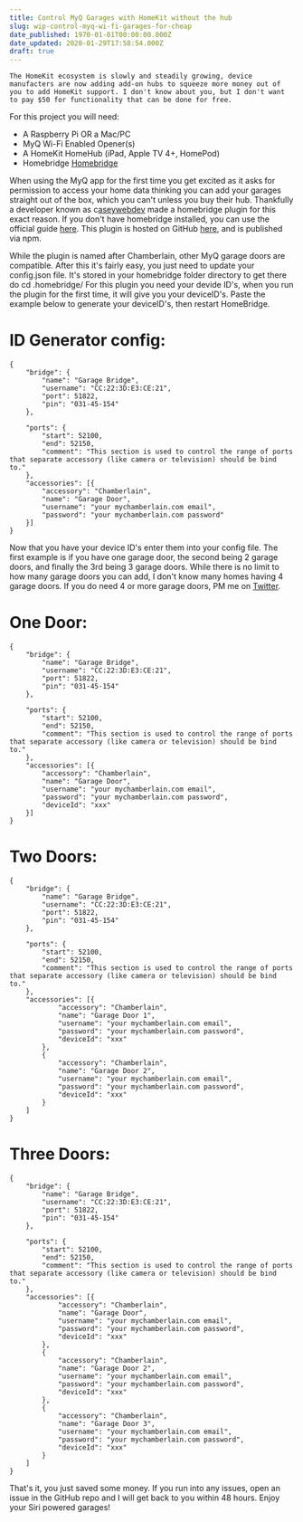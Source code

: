 ```yaml
---
title: Control MyQ Garages with HomeKit without the hub
slug: wip-control-myq-wi-fi-garages-for-cheap
date_published: 1970-01-01T00:00:00.000Z
date_updated: 2020-01-29T17:58:54.000Z
draft: true
---
```


	The HomeKit ecosystem is slowly and steadily growing, device manufacters are now adding add-on hubs to squeeze more money out of you to add HomeKit support. I don't know about you, but I don't want to pay $50 for functionality that can be done for free.

For this project you will need:

- A Raspberry Pi OR a Mac/PC 
- MyQ Wi-Fi Enabled Opener(s) 
- A HomeKit HomeHub (iPad, Apple TV 4+, HomePod)
- Homebridge [Homebridge](homebridge.io)

When using the MyQ app for the first time you get excited as it asks for permission to access your home data thinking you can add your garages straight out of the box, which you can't unless you buy their hub. Thankfully a developer known as c[aseywebdev](https://github.com/caseywebdev) made a homebridge plugin for this exact reason. If you don't have homebridge installed, you can use the official guide [here](https://github.com/nfarina/homebridge/blob/master/README.md). This plugin is hosted on GitHub [here](https://github.com/caseywebdev/homebridge-chamberlain), and is published via npm. 

While the plugin is named after Chamberlain, other MyQ garage doors are compatible. After this it's fairly easy, you just need to update your config.json file. It's stored in your homebridge folder directory to get there do cd .homebridge/ For this plugin you need your devide ID's, when you run the plugin for the first time, it will give you your deviceID's. Paste the example below to generate your deviceID's, then restart HomeBridge.

# ID Generator config:

    {
    	"bridge": {
    		"name": "Garage Bridge",
    		"username": "CC:22:3D:E3:CE:21",
    		"port": 51822,
    		"pin": "031-45-154"
    	},
    
    	"ports": {
    		"start": 52100,
    		"end": 52150,
    		"comment": "This section is used to control the range of ports that separate accessory (like camera or television) should be bind to."
    	},
    	"accessories": [{
    		"accessory": "Chamberlain",
    		"name": "Garage Door",
    		"username": "your mychamberlain.com email",
    		"password": "your mychamberlain.com password"
    	}]
    }
    

Now that you have your device ID's enter them into your config file. The first example is if you have one garage door, the second being 2 garage doors, and finally the 3rd being 3 garage doors. While there is no limit to how many garage doors you can add, I don't know many homes having 4 garage doors. If you do need 4 or more garage doors, PM me on [Twitter](Https://Twitter.com/iRayanKhan).

# One Door:

    {
    	"bridge": {
    		"name": "Garage Bridge",
    		"username": "CC:22:3D:E3:CE:21",
    		"port": 51822,
    		"pin": "031-45-154"
    	},
    
    	"ports": {
    		"start": 52100,
    		"end": 52150,
    		"comment": "This section is used to control the range of ports that separate accessory (like camera or television) should be bind to."
    	},
    	"accessories": [{
    		"accessory": "Chamberlain",
    		"name": "Garage Door",
    		"username": "your mychamberlain.com email",
    		"password": "your mychamberlain.com password",
    		"deviceId": "xxx"
    	}]
    }
    

# Two Doors:

    {
    	"bridge": {
    		"name": "Garage Bridge",
    		"username": "CC:22:3D:E3:CE:21",
    		"port": 51822,
    		"pin": "031-45-154"
    	},
    
    	"ports": {
    		"start": 52100,
    		"end": 52150,
    		"comment": "This section is used to control the range of ports that separate accessory (like camera or television) should be bind to."
    	},
    	"accessories": [{
    			"accessory": "Chamberlain",
    			"name": "Garage Door 1",
    			"username": "your mychamberlain.com email",
    			"password": "your mychamberlain.com password",
    			"deviceId": "xxx"
    		},
    		{
    			"accessory": "Chamberlain",
    			"name": "Garage Door 2",
    			"username": "your mychamberlain.com email",
    			"password": "your mychamberlain.com password",
    			"deviceId": "xxx"
    		}
    	]
    }
    

# Three Doors:

    {
    	"bridge": {
    		"name": "Garage Bridge",
    		"username": "CC:22:3D:E3:CE:21",
    		"port": 51822,
    		"pin": "031-45-154"
    	},
    
    	"ports": {
    		"start": 52100,
    		"end": 52150,
    		"comment": "This section is used to control the range of ports that separate accessory (like camera or television) should be bind to."
    	},
    	"accessories": [{
    			"accessory": "Chamberlain",
    			"name": "Garage Door",
    			"username": "your mychamberlain.com email",
    			"password": "your mychamberlain.com password",
    			"deviceId": "xxx"
    		},
    		{
    			"accessory": "Chamberlain",
    			"name": "Garage Door 2",
    			"username": "your mychamberlain.com email",
    			"password": "your mychamberlain.com password",
    			"deviceId": "xxx"
    		},
    		{
    			"accessory": "Chamberlain",
    			"name": "Garage Door 3",
    			"username": "your mychamberlain.com email",
    			"password": "your mychamberlain.com password",
    			"deviceId": "xxx"
    		}
    	]
    }
    
    

That's it, you just saved some money. If you run into any issues, open an issue in the GitHub repo and I will get back to you within 48 hours. Enjoy your Siri powered garages!
